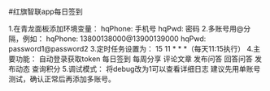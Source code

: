 # 
#红旗智联app每日签到


1.在青龙面板添加环境变量：
  hqPhone: 手机号
  hqPwd: 密码
2.多账号用@分隔，例如：
  hqPhone: 13800138000@13900139000
  hqPwd: password1@password2
3.定时任务设置为：
  15 11 * * *（每天11:15执行）
4.主要功能：
  自动登录获取token
  每日签到
  每周分享
  评论文章
  发布问答
  回答问答
  发布动态
  查询积分
5.调试模式：
  将debug改为1可以查看详细日志
  建议先用单账号测试，确认正常后再添加多账号。
